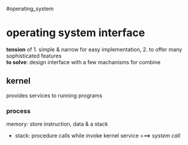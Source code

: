 
#operating_system
# operating system interface
**tension** of 1. simple & narrow for easy implementation, 2. to offer many sophisticated features    
**to solve**: design interface with a few machanisms for combine   
## kernel
provides services to running programs
### process
memory: store instruction, data & a stack    
- stack: procedure calls
while invoke kernel service ===> *system call*
